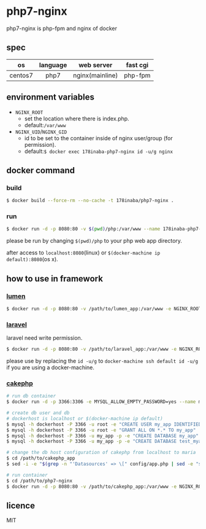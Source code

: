 # php7-nginx

php7-nginx is php-fpm and nginx of docker

## spec

| os | language | web server | fast cgi |
|:--:|:--:|:--:|:--:|
| centos7 | php7 | nginx(mainline) | php-fpm |

## environment variables

- `NGINX_ROOT`
    - set the location where there is index.php.
    - default:`/var/www`
- `NGINX_UID`/`NGINX_GID`
    - id to be set to the container inside of nginx user/group (for permission).
    - default:`$ docker exec 178inaba-php7-nginx id -u/g nginx`

## docker command

### build

```bash
$ docker build --force-rm --no-cache -t 178inaba/php7-nginx .
```

### run

```bash
$ docker run -d -p 8080:80 -v $(pwd)/php:/var/www --name 178inaba-php7-nginx 178inaba/php7-nginx
```

please be run by changing `$(pwd)/php` to your php web app directory.

after access to `localhost:8080`(linux) or `$(docker-machine ip default):8080`(os x).

## how to use in framework

### [lumen](https://lumen.laravel.com/)

``` bash
$ docker run -d -p 8080:80 -v /path/to/lumen_app:/var/www -e NGINX_ROOT=/var/www/public --name lumen_app 178inaba/php7-nginx
```

### [laravel](https://laravel.com/)

laravel need write permission.

``` bash
$ docker run -d -p 8080:80 -v /path/to/laravel_app:/var/www -e NGINX_ROOT=/var/www/public -e NGINX_UID=$(id -u) -e NGINX_GID=$(id -g) --name laravel_app 178inaba/php7-nginx
```

please use by replacing the `id -u/g` to `docker-machine ssh default id -u/g` if you are using a docker-machine.

### [cakephp](http://cakephp.org/)

``` bash
# run db container
$ docker run -d -p 3366:3306 -e MYSQL_ALLOW_EMPTY_PASSWORD=yes --name maria mariadb:10

# create db user and db
# dockerhost is localhost or $(docker-machine ip default)
$ mysql -h dockerhost -P 3366 -u root -e "CREATE USER my_app IDENTIFIED BY 'secret'"
$ mysql -h dockerhost -P 3366 -u root -e "GRANT ALL ON *.* TO my_app"
$ mysql -h dockerhost -P 3366 -u my_app -p -e "CREATE DATABASE my_app"
$ mysql -h dockerhost -P 3366 -u my_app -p -e "CREATE DATABASE test_myapp"

# change the db host configuration of cakephp from localhost to maria
$ cd /path/to/cakephp_app
$ sed -i -e "$(grep -n "'Datasources' => \[" config/app.php | sed -e "s/\(.*\):.*/\1/"),$(grep -n "'Log' => \[" config/app.php | sed -e "s/\(.*\):.*/\1/")s/localhost/maria/" config/app.php

# run container
$ cd /path/to/php7-nginx
$ docker run -d -p 8080:80 -v /path/to/cakephp_app:/var/www -e NGINX_ROOT=/var/www/webroot -e NGINX_UID=$(id -u) -e NGINX_GID=$(id -g) --link maria --name cakephp_app 178inaba/php7-nginx
```

## licence

MIT
